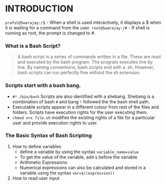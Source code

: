 # INTRODUCTION

`praful@Swarajay:/$` - When a shell is used interactively, it displays a $ when it is waiting for a command from the user.
`root@Swarajay:/#` - If shell is running as root, the prompt is changed to #.

### What is a Bash Script?
>A bash script is a series of commands written in a file. These are read and executed by the bash program. The program executes line by line. By naming conventions, bash scripts end with a .sh. However, bash scripts can run perfectly fine without the sh extension.

### Scripts start with a bash bang.
- `#! /bin/bash` Scripts are also identified with a shebang. Shebang is a combination of bash `#` and bang `!` followed the the bash shell path.
- Executable scripts appear in a different colour from rest of the files and folders. Scripts have execution rights for the user executing them.
- `chmod u+x file.sh` modifies the existing rights of a file for a particular user and provide execution rights to user.

### The Basic Syntax of Bash Scripting
1. How to define variables
   - define a variable by using the syntax `variable_name=value`
   - To get the value of the variable, add `$` before the variable
   - Arithmetic Expressions
   - Numerical expressions can also be calculated and stored in a variable using the syntax `var=$((expression))`
3. How to read user input
